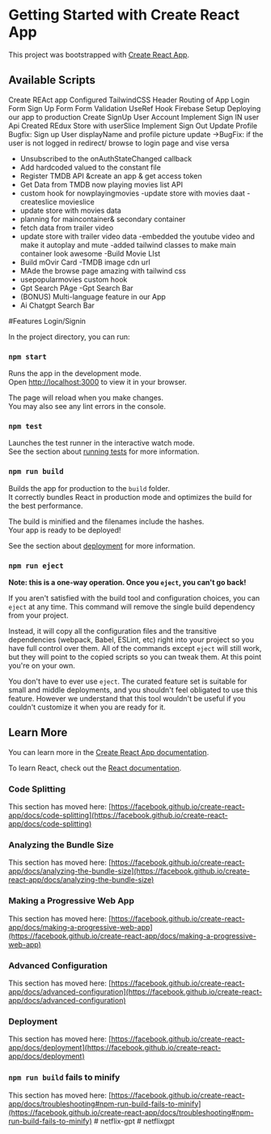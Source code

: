 # Getting Started with Create React App

This project was bootstrapped with [Create React App](https://github.com/facebook/create-react-app).

## Available Scripts
Create REAct app
Configured TailwindCSS
Header
Routing of App
Login Form
Sign Up Form
Form Validation
UseRef Hook
Firebase Setup
Deploying our app to production
Create SignUp User Account
Implement Sign IN user Api
Created REdux Store with userSlice
Implement Sign Out
Update Profile
Bugfix: Sign up User displayName and profile picture update
->BugFix: if the user is not logged in redirect/ browse to login page and vise versa
- Unsubscribed to the onAuthStateChanged callback
- Add hardcoded valued to the constant file
- Register TMDB API &create an app & get access token
- Get Data from TMDB now playing movies list API 
- custom hook for nowplayingmovies
-update store with movies daat
-createslice movieslice
- update store with movies data
- planning for maincontainer& secondary container
- fetch data from trailer video
- update store with trailer video data
-embedded the youtube video and make it autoplay and mute
-added tailwind classes to make main container look awesome
-Build Movie LIst
- Build mOvir Card
-TMDB image cdn url
- MAde the browse page amazing with tailwind css
- usepopularmovies custom hook
- Gpt Search PAge
 -Gpt Search Bar
 - (BONUS) Multi-language feature in our App
 - Ai Chatgpt Search Bar



#Features
Login/Signin








In the project directory, you can run:

### `npm start`

Runs the app in the development mode.\
Open [http://localhost:3000](http://localhost:3000) to view it in your browser.

The page will reload when you make changes.\
You may also see any lint errors in the console.

### `npm test`

Launches the test runner in the interactive watch mode.\
See the section about [running tests](https://facebook.github.io/create-react-app/docs/running-tests) for more information.

### `npm run build`

Builds the app for production to the `build` folder.\
It correctly bundles React in production mode and optimizes the build for the best performance.

The build is minified and the filenames include the hashes.\
Your app is ready to be deployed!

See the section about [deployment](https://facebook.github.io/create-react-app/docs/deployment) for more information.

### `npm run eject`

**Note: this is a one-way operation. Once you `eject`, you can't go back!**

If you aren't satisfied with the build tool and configuration choices, you can `eject` at any time. This command will remove the single build dependency from your project.

Instead, it will copy all the configuration files and the transitive dependencies (webpack, Babel, ESLint, etc) right into your project so you have full control over them. All of the commands except `eject` will still work, but they will point to the copied scripts so you can tweak them. At this point you're on your own.

You don't have to ever use `eject`. The curated feature set is suitable for small and middle deployments, and you shouldn't feel obligated to use this feature. However we understand that this tool wouldn't be useful if you couldn't customize it when you are ready for it.

## Learn More

You can learn more in the [Create React App documentation](https://facebook.github.io/create-react-app/docs/getting-started).

To learn React, check out the [React documentation](https://reactjs.org/).

### Code Splitting

This section has moved here: [https://facebook.github.io/create-react-app/docs/code-splitting](https://facebook.github.io/create-react-app/docs/code-splitting)

### Analyzing the Bundle Size

This section has moved here: [https://facebook.github.io/create-react-app/docs/analyzing-the-bundle-size](https://facebook.github.io/create-react-app/docs/analyzing-the-bundle-size)

### Making a Progressive Web App

This section has moved here: [https://facebook.github.io/create-react-app/docs/making-a-progressive-web-app](https://facebook.github.io/create-react-app/docs/making-a-progressive-web-app)

### Advanced Configuration

This section has moved here: [https://facebook.github.io/create-react-app/docs/advanced-configuration](https://facebook.github.io/create-react-app/docs/advanced-configuration)

### Deployment

This section has moved here: [https://facebook.github.io/create-react-app/docs/deployment](https://facebook.github.io/create-react-app/docs/deployment)

### `npm run build` fails to minify

This section has moved here: [https://facebook.github.io/create-react-app/docs/troubleshooting#npm-run-build-fails-to-minify](https://facebook.github.io/create-react-app/docs/troubleshooting#npm-run-build-fails-to-minify)
#   n e t f l i x - g p t 
 
 #   n e t f l i x g p t 
 
 